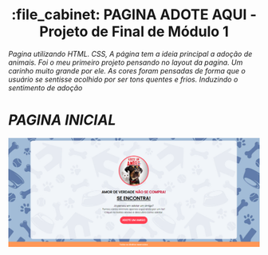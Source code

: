 
<h1 align="center">:file_cabinet: PAGINA ADOTE AQUI - Projeto de Final de Módulo 1 </h1>

*Pagina utilizando HTML. CSS, A página tem a ideia principal a adoção de animais. Foi o meu primeiro projeto
pensando no layout da pagina. Um carinho muito grande por ele. As cores foram pensadas de forma que 
o usuário se sentisse acolhido por ser tons quentes e frios. Induzindo o sentimento de adoção* 

# *PAGINA INICIAL*
<img src="./ASSETS/PaginaInicial.png">
